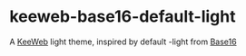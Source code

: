 # keeweb-base16-default-light

A [KeeWeb](https://github.com/keeweb/keeweb) light theme, inspired by default -light from [Base16](https://github.com/chriskempson/base16)
